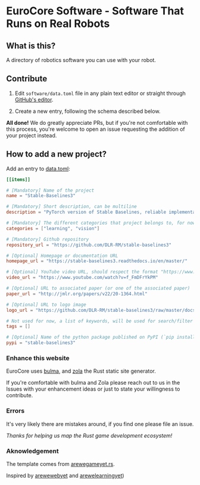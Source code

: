 # EuroCore Software - Software That Runs on Real Robots

## What is this?

A directory of robotics software you can use with your robot.

## Contribute

1. Edit `software/data.toml` file in any plain text editor or straight through [GitHub's editor](https://help.github.com/articles/editing-files-in-another-user-s-repository/).

2. Create a new entry, following the schema described below.

**All done!** We do greatly appreciate PRs, but if you're not comfortable with this process, you're welcome to open an issue requesting the addition of your project instead.


## How to add a new project?

Add an entry to [data.toml](software/data.toml):
```toml
[[items]]

# [Mandatory] Name of the project
name = "Stable-Baselines3"

# [Mandatory] Short description, can be multiline
description = "PyTorch version of Stable Baselines, reliable implementations of reinforcement learning algorithms."

# [Mandatory] The different categories that project belongs to, for now ["learning", "planning", "control", "vision", "ik"]
categories = ["learning", "vision"]

# [Mandatory] Github repository
repository_url = "https://github.com/DLR-RM/stable-baselines3"

# [Optional] Homepage or documentation URL
homepage_url = "https://stable-baselines3.readthedocs.io/en/master/"

# [Optional] YouTube video URL, should respect the format "https://www.youtube.com/watch?v=VIDEO_ID
video_url = "https://www.youtube.com/watch?v=f_FmDFrYkPM"

# [Optional] URL to associated paper (or one of the associated paper)
paper_url = "http://jmlr.org/papers/v22/20-1364.html"

# [Optional] URL to logo image
logo_url = "https://github.com/DLR-RM/stable-baselines3/raw/master/docs/_static/img/logo.png"

# Not used for now, a list of keywords, will be used for search/filter later
tags = []

# [Optional] Name of the python package published on PyPI (`pip install package_name`)
pypi = "stable-baselines3"

```

### Enhance this website

EuroCore uses [bulma](https://bulma.io/), and [zola](https://github.com/getzola/zola) the Rust static site generator.


If you're comfortable with bulma and Zola please reach out to us in the Issues with your enhancement ideas or just to state your willingness to contribute.


### Errors

It's very likely there are mistakes around, if you find one please file an issue.

*Thanks for helping us map the Rust game development ecosystem!*


### Aknowledgement

The template comes from [arewegameyet.rs](https://arewegameyet.rs/).

Inspired by [arewewebyet](https://www.arewewebyet.org) and [arewelearningyet](https://www.arewelearningyet.com))